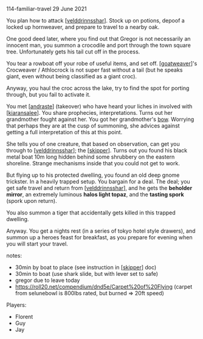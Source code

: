 114-familiar-travel
29 June 2021

You plan how to attack [[velddrinnsshar]]. Stock up on potions, depoof a locked up hornweaver, and prepare to travel to a nearby oak.

One good deed later, where you find out that Gregor is not necessarily an innocent man, you summon a crocodile and port through the town square tree. Unfortunately gets his tail cut off in the process.

You tear a rowboat off your robe of useful items, and set off. [[goatweaver]]'s Crocweaver / Athlocrock is not super fast without a tail (but he speaks giant, even without being classified as a giant croc).

Anyway, you haul the croc across the lake, try to find the spot for porting through, but you fail to activate it.

You met [[andraste]] (takeover) who have heard your liches in involved with [[kiaransalee]]. You share prophecies, interpretations. Turns out her grandmother fought against her. You got her grandmother's [bow](https://www.dndbeyond.com/magic-items/2819631-dragonwood). Worrying that perhaps they are at the cusp of summoning, she advices against getting a full interpretation of this at this point.

She tells you of one creature, that based on observation, can get you through to [[velddrinnsshar]]; the [[skipper]]. Turns out you found his black metal boat 10m long hidden behind some shrubbery on the eastern shoreline. Strange mechanisms inside that you could not get to work.

But flying up to his protected dwelling, you found an old deep gnome trickster. In a heavily trapped setup. You bargain for a deal. The deal; you get safe travel and return from [[velddrinnsshar]], and he gets the __beholder mirror__, an extremely luminous __halos light topaz__, and the __tasting spork__ (spork upon return).

You also summon a tiger that accidentally gets killed in this trapped dwelling.

Anyway. You get a nights rest (in a series of tokyo hotel style drawers), and summon up a heroes feast for breakfast, as you prepare for evening when you will start your travel.

notes:
- 30min by boat to place (see instruction in [[skipper]] doc)
- 30min to boat (use shark slide, but with lever set to safe)
- gregor due to leave today
- https://roll20.net/compendium/dnd5e/Carpet%20of%20Flying (carpet from selunebowl is 800lbs rated, but burned => 20ft speed)

Players:
- Florent
- Guy
- Jay

[//begin]: # "Autogenerated link references for markdown compatibility"
[velddrinnsshar]: ../east/velddrinnsshar "V'elddrinnsshar"
[goatweaver]: ../pcs/goatweaver "Goatweaver"
[andraste]: ../pcs/andraste "Andraste"
[kiaransalee]: ../deities/kiaransalee "Kiaransalee"
[skipper]: ../pcs/skipper "The Skipper"
[//end]: # "Autogenerated link references"
